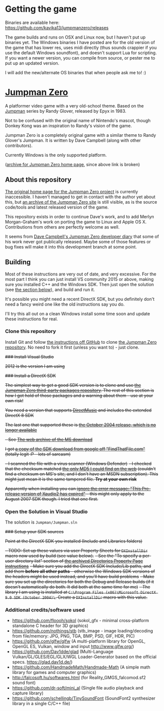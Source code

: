 # Getting the game

Binaries are available here: https://github.com/kavika13/jumpmanzero/releases

The game builds and runs on OSX and Linux now, but I haven't put up binaries yet.
The Windows binaries I have posted are for the old version of the game that has lower res, uses midi directly (thus sounds crappier if you use the default Windows soundfont), and doesn't support Lua for scripting. If you want a newer version, you can compile from source, or pester me to put up an updated version.

I will add the new/alternate OS binaries that when people ask me to! :)

# [Jumpman Zero](http://www.jumpmanzero.com)

A platformer video game with a very old-school theme. Based on the [Jumpman](http://en.wikipedia.org/wiki/Jumpman) series by Randy Glover, released by Epyx in 1983.

Not to be confused with the original name of Nintendo's mascot, though Donkey Kong was an inspiration to Randy's vision of the game.

Jumpman Zero is a completely original game with a similar theme to Randy Glover's Jumpman. It is written by Dave Campbell (along with other contributors).

Currently Windows is the only supported platform.

([archive for Jumpman Zero home page](http://web.archive.org/web/20120527012046/http://www.jumpmanzero.com/), since above link is broken)

## About this repository

[The original home page for the Jumpman Zero project](http://www.jumpmanzero.com) is currently inaccessible. I haven't managed to get in contact with the author yet about this, but [an archive of the Jumpman Zero site](http://web.archive.org/web/20120527012046/http://www.jumpmanzero.com/) is still visible, as is the source code/tools and latest released version of the game.

This repository exists in order to continue Dave's work, and to add Merlyn Morgan-Graham's work on porting the game to Linux and Apple OS X. Contributions from others are perfectly welcome as well.

It seems from [Dave Campbell's Jumpman Zero developer diary](http://web.archive.org/web/20110713125316/http://www.jumpmanzero.com/pc/diary.htm) that some of his work never got publically released. Maybe some of those features or bug fixes will make it into this development branch at some point.

## Building

Most of these instructions are very out of date, and very excessive. For the most part I think you can just install VS community 2015 or above, making sure you installed C++ and the Windows SDK. Then just open the solution (see [the section below](https://github.com/kavika13/jumpmanzero#open-the-solution-in-visual-studio)), and build and run it.

It's possible you might need a recent DirectX SDK, but you definitely don't need a fancy weird one like the old instructions say you do.

I'll try this all out on a clean Windows install some time soon and update these instructions for real.

### Clone this repository

Install Git and follow [the instructions off GitHub](https://help.github.com/articles/working-with-repositories) to clone [the Jumpman Zero repository](https://github.com/kavika13/jumpmanzero). No need to fork it first (unless you want to) - just clone.

~~### Install Visual Studio~~

~~2012 is the version I am using~~

~~### Install a DirectX SDK~~

~~The simplest way to get a good SDK version is to clone and use [the Jumpman Zero third-party packages repository](https://github.com/kavika13/jumpmanzero-thirdparty). The rest of this section is how I got hold of those packages and a warning about them - use at your own risk!~~

~~You need a version that supports [DirectMusic](http://en.wikipedia.org/wiki/DirectMusic) and includes the extended DirectX 8 SDK~~

~~The last one that supported these is [the October 2004 release, which is no longer available](www.microsoft.com/download/en/details.aspx?id=19320)~~

~~- See [The web archive of the MS download](http://web.archive.org/web/20111220021902/http://www.microsoft.com/download/en/details.aspx?id=19320)~~

~~I got [a copy of the SDK download from google off "FindThatFile.com"](http://www.findthatfile.com/search-608303-fEXE/software-tools-download-dxsdk_oct2004.exe.htm) (totally legit :P - lots of sarcasm)~~

~~- I scanned the file with a virus scanner (Windows Defender)~~
~~- I checked that the checksum matched [the only MD5 I could find on the web](http://www.isthisfilesafe.com/md5/7400ADDC1EF83CC8A813040E192168CA_details.aspx) (couldn't find a checksum on MS's site, and I don't have an MSDN subscription).  This might just mean it is the same tampered file.  **Try at your own risk**~~

~~Apparently when installing you can [ignore the error message: "This Pre-release version of Xaudio2 has expired"](http://forum.thegamecreators.com/?m=forum_view&t=185890&b=22) - this might only apply to the August 2007 SDK though.  I tried that one first.~~

### Open the Solution in Visual Studio

The solution is `Jumpman/Jumpman.sln`

~~### Setup your SDK sources~~

~~Point at the DirectX SDK you installed (Include and Libraries folders)~~

~~- TODO: Set up these values via user Property Sheets for `DXInstallDir` macro now used by build (see value below).~~
~~- See the "To specify a per-user directory list" section of [the archived Directories Property Page instructions](https://web.archive.org/web/20130106025556/http://msdn.microsoft.com/en-us/library/vstudio/ee855621.aspx)~~
~~- Make sure you add the DirectX SDK Include/Lib paths, and add them **before all other paths** - otherwise the Windows SDK versions of the headers might be used instead, and you'll have build problems~~
~~- Make sure you set up the directories for both the Debug and Release builds (if it doesn't automatically do both.  It did both at the same time for me)~~
~~- The library I am using is installed at `C:\Program Files (x86)\Microsoft DirectX 9.0 SDK (October 2004)\`. Create a `DXInstallDir` macro with this value.~~

### Additional credits/software used

- https://github.com/floooh/sokol (sokol_gfx - minimal cross-platform standalone C header for 3D graphics)
- https://github.com/nothings/stb (stb_image - image loading/decoding from file/memory: JPG, PNG, TGA, BMP, PSD, GIF, HDR, PIC)
- https://github.com/glfw/glfw (A multi-platform library for OpenGL, OpenGL ES, Vulkan, window and input http://www.glfw.org/)
- https://github.com/Dav1dde/glad (Multi-Language Vulkan/GL/GLES/EGL/GLX/WGL Loader-Generator based on the official specs. https://glad.dav1d.de/)
- https://github.com/HandmadeMath/Handmade-Math (A simple math library for games and computer graphics)
- http://falcosoft.hu/softwares.html (for Reality_GMGS_falcomod.sf2 sound font)
- https://github.com/dr-soft/mini_al (Single file audio playback and capture library)
- https://github.com/schellingb/TinySoundFont (SoundFont2 synthesizer library in a single C/C++ file)
